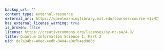 ```yaml
---
backup_url: ''
content_type: external-resource
external_url: https://openlearninglibrary.mit.edu/courses/course-v1:MITx+8.370.2x+1T2018/about
has_external_license_warning: true
is_broken: false
license: https://creativecommons.org/licenses/by-nc-sa/4.0/
title: Quantum Information Science I, Part 2
uid: de7a94ba-40ec-4edb-8484-a0efb4ad985d
---
```

